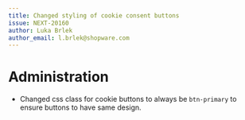 ```yaml
---
title: Changed styling of cookie consent buttons
issue: NEXT-20160
author: Luka Brlek
author_email: l.brlek@shopware.com
---
```

# Administration
* Changed css class for cookie buttons to always be `btn-primary` to ensure buttons to have same design.
